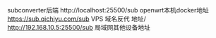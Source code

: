 subconverter后端
http://localhost:25500/sub   openwrt本机docker地址
https://sub.qichiyu.com/sub  VPS 域名反代 地址/
http://192.168.10.5:25500/sub 局域网其他设备地址

